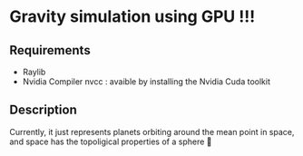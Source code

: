 # Gravity simulation using GPU !!!
## Requirements

- Raylib
- Nvidia Compiler nvcc : avaible by installing the Nvidia Cuda toolkit

## Description
Currently, it just represents planets orbiting around the mean point in space, and space has the topoligical properties of a sphere 🙈
